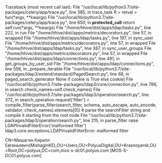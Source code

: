 Traceback (most recent call last):
  File "/usr/local/lib/python3.7/site-packages/celery/app/trace.py", line 385, in trace_task
    R = retval = fun(*args, **kwargs)
  File "/usr/local/lib/python3.7/site-packages/celery/app/trace.py", line 650, in __protected_call__
    return self.run(*args, **kwargs)
  File "/home/hhive/dist/apps/ldap/tasks.py", line 222, in run
  File "/home/hhive/dist/apps/metrics/decorators.py", line 57, in wrapped
  File "/home/hhive/dist/apps/ldap/tasks.py", line 197, in sync_user
  File "/home/hhive/dist/apps/metrics/decorators.py", line 57, in wrapped
  File "/home/hhive/dist/apps/ldap/tasks.py", line 387, in sync_user_groups
  File "/home/hhive/dist/apps/metrics/decorators.py", line 57, in wrapped
  File "/home/hhive/dist/apps/ldap/connections.py", line 491, in get_groups_by_user_sid
  File "/home/hhive/dist/apps/ldap/connections.py", line 556, in _prepare_iterable
  File "/usr/local/lib/python3.7/site-packages/ldap3/extend/standard/PagedSearch.py", line 68, in paged_search_generator
    None if cookie is True else cookie)
  File "/usr/local/lib/python3.7/site-packages/ldap3/core/connection.py", line 786, in search
    check_names=self.check_names)
  File "/usr/local/lib/python3.7/site-packages/ldap3/operation/search.py", line 372, in search_operation
    request['filter'] = compile_filter(parse_filter(search_filter, schema, auto_escape, auto_encode, validator, check_names).elements[0])  # parse the searchFilter string and compile it starting from the root node
  File "/usr/local/lib/python3.7/site-packages/ldap3/operation/search.py", line 215, in parse_filter
    raise LDAPInvalidFilterError('malformed filter')
ldap3.core.exceptions.LDAPInvalidFilterError: malformed filter


CN=Мишагин Кирилл Евгеньевич(MishaginKE),OU=Users,OU=PolyusDigital,OU=Krasnoyarsk,OU=Root,DC=polyus,DC=com,mos-s-dc01.polyus.com [MOS-S-DC01.polyus.com]
